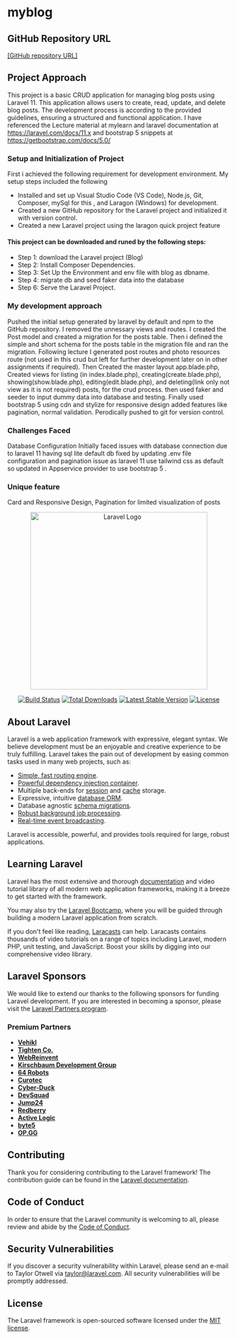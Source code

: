 # myblog

## GitHub Repository URL
[\[GitHub repository URL\]](https://github.com/utsabg/blog)

## Project Approach 
This project is a basic CRUD application for managing blog posts using Laravel 11. This application allows users to create, read, update, and delete blog posts. 
The development process is according to the provided guidelines, ensuring a structured and functional application.
I have referenced the Lecture material at mylearn and laravel documentation at https://laravel.com/docs/11.x and bootstrap 5 snippets at https://getbootstrap.com/docs/5.0/ 

### Setup and Initialization of Project
First i achieved the following requirement for development environment. My setup steps included the following

- Installed and set up Visual Studio Code (VS Code), Node.js, Git, Composer, mySql for this , and Laragon (Windows) for development.
- Created a new GitHub repository for the Laravel project and initialized it with version control.
- Created a new Laravel project using the laragon quick project feature

#### This project can be downloaded and runed by the following steps:
- Step 1: download the Laravel project (Blog)
- Step 2: Install Composer Dependencies.
- Step 3: Set Up the Environment and env file with blog as dbname.
- Step 4: migrate db and seed faker data into the database
- Step 6: Serve the Laravel Project.

### My development approach
Pushed the initial setup generated by laravel by default and npm to the GitHub repository.
I removed the unnessary views and routes. 
I created the Post model and created a migration for the posts table.
Then i defined the simple and short schema for the posts table in the migration file and ran the migration.
Following lecture I generated post routes and photo resources route (not used in this crud but left for further development later on in other assignments if required). 
Then Created the master layout app.blade.php, 
Created views for listing (in index.blade.php), creating(create.blade.php), showing(show.blade.php), editing(edit.blade.php), and deleting(link only not view as it is not required) posts, for the crud process. 
then used faker and seeder to input dummy data into database and testing.
Finally used bootstrap 5 using cdn and stylize for responsive design added features like pagination, normal validation.
Perodically pushed to git for version control.

### Challenges Faced
Database Configuration Initially faced issues with database connection due to laravel 11 having sql lite default db fixed by updating .env file configuration and pagination issue as laravel 11 use tailwind css as default so updated in Appservice provider to use bootstrap 5 .

### Unique feature
Card and Responsive Design,
Pagination for limited visualization of posts




<p align="center"><a href="https://laravel.com" target="_blank"><img src="https://raw.githubusercontent.com/laravel/art/master/logo-lockup/5%20SVG/2%20CMYK/1%20Full%20Color/laravel-logolockup-cmyk-red.svg" width="400" alt="Laravel Logo"></a></p>

<p align="center">
<a href="https://github.com/laravel/framework/actions"><img src="https://github.com/laravel/framework/workflows/tests/badge.svg" alt="Build Status"></a>
<a href="https://packagist.org/packages/laravel/framework"><img src="https://img.shields.io/packagist/dt/laravel/framework" alt="Total Downloads"></a>
<a href="https://packagist.org/packages/laravel/framework"><img src="https://img.shields.io/packagist/v/laravel/framework" alt="Latest Stable Version"></a>
<a href="https://packagist.org/packages/laravel/framework"><img src="https://img.shields.io/packagist/l/laravel/framework" alt="License"></a>
</p>

## About Laravel

Laravel is a web application framework with expressive, elegant syntax. We believe development must be an enjoyable and creative experience to be truly fulfilling. Laravel takes the pain out of development by easing common tasks used in many web projects, such as:

- [Simple, fast routing engine](https://laravel.com/docs/routing).
- [Powerful dependency injection container](https://laravel.com/docs/container).
- Multiple back-ends for [session](https://laravel.com/docs/session) and [cache](https://laravel.com/docs/cache) storage.
- Expressive, intuitive [database ORM](https://laravel.com/docs/eloquent).
- Database agnostic [schema migrations](https://laravel.com/docs/migrations).
- [Robust background job processing](https://laravel.com/docs/queues).
- [Real-time event broadcasting](https://laravel.com/docs/broadcasting).

Laravel is accessible, powerful, and provides tools required for large, robust applications.

## Learning Laravel

Laravel has the most extensive and thorough [documentation](https://laravel.com/docs) and video tutorial library of all modern web application frameworks, making it a breeze to get started with the framework.

You may also try the [Laravel Bootcamp](https://bootcamp.laravel.com), where you will be guided through building a modern Laravel application from scratch.

If you don't feel like reading, [Laracasts](https://laracasts.com) can help. Laracasts contains thousands of video tutorials on a range of topics including Laravel, modern PHP, unit testing, and JavaScript. Boost your skills by digging into our comprehensive video library.

## Laravel Sponsors

We would like to extend our thanks to the following sponsors for funding Laravel development. If you are interested in becoming a sponsor, please visit the [Laravel Partners program](https://partners.laravel.com).

### Premium Partners

- **[Vehikl](https://vehikl.com/)**
- **[Tighten Co.](https://tighten.co)**
- **[WebReinvent](https://webreinvent.com/)**
- **[Kirschbaum Development Group](https://kirschbaumdevelopment.com)**
- **[64 Robots](https://64robots.com)**
- **[Curotec](https://www.curotec.com/services/technologies/laravel/)**
- **[Cyber-Duck](https://cyber-duck.co.uk)**
- **[DevSquad](https://devsquad.com/hire-laravel-developers)**
- **[Jump24](https://jump24.co.uk)**
- **[Redberry](https://redberry.international/laravel/)**
- **[Active Logic](https://activelogic.com)**
- **[byte5](https://byte5.de)**
- **[OP.GG](https://op.gg)**

## Contributing

Thank you for considering contributing to the Laravel framework! The contribution guide can be found in the [Laravel documentation](https://laravel.com/docs/contributions).

## Code of Conduct

In order to ensure that the Laravel community is welcoming to all, please review and abide by the [Code of Conduct](https://laravel.com/docs/contributions#code-of-conduct).

## Security Vulnerabilities

If you discover a security vulnerability within Laravel, please send an e-mail to Taylor Otwell via [taylor@laravel.com](mailto:taylor@laravel.com). All security vulnerabilities will be promptly addressed.

## License

The Laravel framework is open-sourced software licensed under the [MIT license](https://opensource.org/licenses/MIT).






